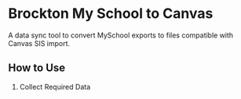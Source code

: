 # Brockton My School to Canvas

A data sync tool to convert MySchool exports to files compatible with Canvas SIS import.

## How to Use

1. Collect Required Data